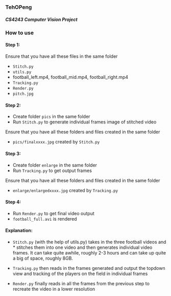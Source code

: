 ### TehOPeng
##### CS4243 Computer Vision Project

### How to use
#### Step 1:
Ensure that you have all these files in the same folder
* ``Stitch.py``
* ``utils.py``
* football_left.mp4, football_mid.mp4, football_right.mp4
* ``Tracking.py``
* ``Render.py``
* ``pitch.jpg``

#### Step 2:
* Create folder ``pics`` in the same folder
* Run ``Stitch.py`` to generate individual frames image of stitched video

Ensure that you have all these folders and files created in the same folder
* ``pics/finalxxxx.jpg`` created by ``Stitch.py``

#### Step 3:
* Create folder ``enlarge`` in the same folder
* Run ``Tracking.py`` to get output frames

Ensure that you have all these folders and files created in the same folder
* ``enlarge/enlargedxxxx.jpg`` created by ``Tracking.py``

#### Step 4:
* Run ``Render.py`` to get final video output
* ``football_full.avi`` is rendered

#### Explanation:
* ``Stitch.py`` (with the help of utils.py) takes in the three football videos and * stitches them into one video and then generates individual video frames. It can take quite awhile, roughly 2-3 hours and can take up quite a big of space, roughly 8GB.

* ``Tracking.py`` then reads in the frames generated and output the topdown view and tracking of the players on the field in individual frames

* ``Render.py`` finally reads in all the frames from the previous step to recreate the video in a lower resolution
